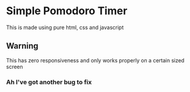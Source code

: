 # Simple Pomodoro Timer
This is made using pure html, css and javascript

## Warning
This has zero responsiveness and only works properly on a certain sized screen
### Ah I've got another bug to fix
